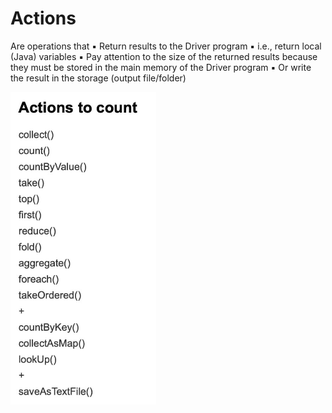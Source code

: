 # Actions
 Are operations that 
    ▪ Return results to the Driver program
    ▪ i.e., return local (Java) variables
    ▪ Pay attention to the size of the returned results because they must be stored in the main memory of the Driver program 
    ▪ Or write the result in the storage (output file/folder)

<img src="media/actions.jpg" alt="Alt Text"  height="500" />
